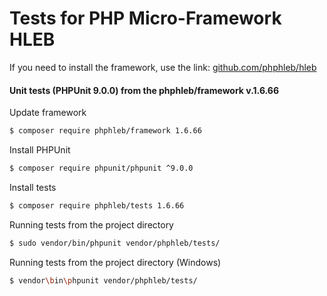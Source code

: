 Tests for PHP Micro-Framework HLEB
=====================

 If you need to install the framework, use the link: [github.com/phphleb/hleb](https://github.com/phphleb/hleb) 
 
 
 #### Unit tests (PHPUnit 9.0.0) from the phphleb/framework v.1.6.66

Update framework

```bash
$ composer require phphleb/framework 1.6.66
```

Install PHPUnit

```bash
$ composer require phpunit/phpunit ^9.0.0
```

Install tests

```bash
$ composer require phphleb/tests 1.6.66
```

Running tests from the project directory

```bash
$ sudo vendor/bin/phpunit vendor/phphleb/tests/
```

Running tests from the project directory (Windows)

```bash
$ vendor\bin\phpunit vendor/phphleb/tests/
```
